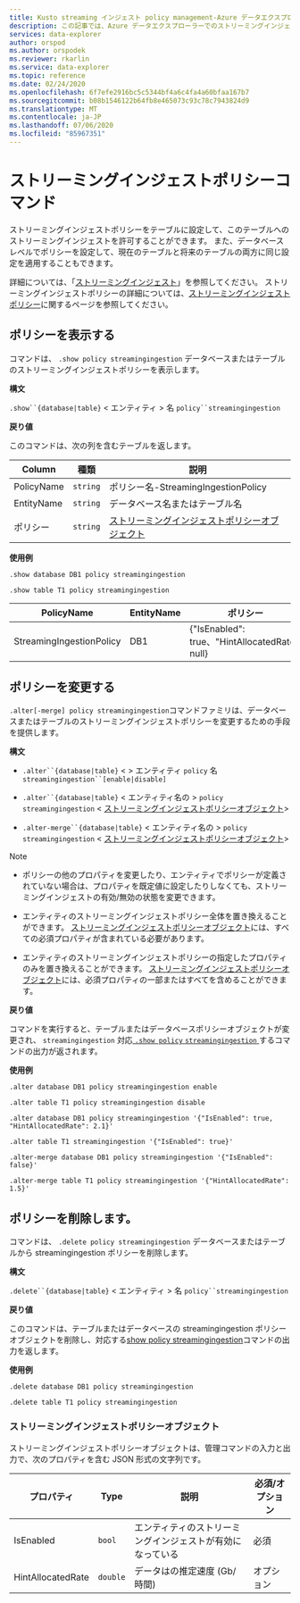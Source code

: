 ```yaml
---
title: Kusto streaming インジェスト policy management-Azure データエクスプローラー
description: この記事では、Azure データエクスプローラーでのストリーミングインジェストポリシーの管理について説明します。
services: data-explorer
author: orspod
ms.author: orspodek
ms.reviewer: rkarlin
ms.service: data-explorer
ms.topic: reference
ms.date: 02/24/2020
ms.openlocfilehash: 6f7efe2916bc5c5344bf4a6c4fa4a60bfaa167b7
ms.sourcegitcommit: b08b1546122b64fb8e465073c93c78c7943824d9
ms.translationtype: MT
ms.contentlocale: ja-JP
ms.lasthandoff: 07/06/2020
ms.locfileid: "85967351"
---
```

# <a name="streaming-ingestion-policy-command"></a>ストリーミングインジェストポリシーコマンド

ストリーミングインジェストポリシーをテーブルに設定して、このテーブルへのストリーミングインジェストを許可することができます。 また、データベースレベルでポリシーを設定して、現在のテーブルと将来のテーブルの両方に同じ設定を適用することもできます。

詳細については、「[ストリーミングインジェスト](../../ingest-data-streaming.md)」を参照してください。 ストリーミングインジェストポリシーの詳細については、[ストリーミングインジェストポリシー](streamingingestionpolicy.md)に関するページを参照してください。

## <a name="display-the-policy"></a>ポリシーを表示する

コマンドは、 `.show policy streamingingestion` データベースまたはテーブルのストリーミングインジェストポリシーを表示します。
 
**構文**

`.show``{database|table}` &lt; エンティティ &gt; 名 `policy``streamingingestion`

**戻り値**

このコマンドは、次の列を含むテーブルを返します。

|Column    |種類    |説明
|---|---|---
|PolicyName|`string`|ポリシー名-StreamingIngestionPolicy
|EntityName|`string`|データベース名またはテーブル名
|ポリシー    |`string`|[ストリーミングインジェストポリシーオブジェクト](#streaming-ingestion-policy-object)

**使用例**

```kusto
.show database DB1 policy streamingingestion

.show table T1 policy streamingingestion
```

|PolicyName|EntityName|ポリシー|ChildEntities|EntityType|
|---|---|---|---|---|
|StreamingIngestionPolicy|DB1|{"IsEnabled": true、"HintAllocatedRate": null}

## <a name="change-the-policy"></a>ポリシーを変更する

`.alter[-merge] policy streamingingestion`コマンドファミリは、データベースまたはテーブルのストリーミングインジェストポリシーを変更するための手段を提供します。

**構文**

* `.alter``{database|table}` &lt; &gt; エンティティ `policy` 名 `streamingingestion``[enable|disable]`

* `.alter``{database|table}` &lt; エンティティ名の &gt; `policy` `streamingingestion` &lt; [ストリーミングインジェストポリシーオブジェクト](#streaming-ingestion-policy-object)&gt;

* `.alter-merge``{database|table}` &lt; エンティティ名の &gt; `policy` `streamingingestion` &lt; [ストリーミングインジェストポリシーオブジェクト](#streaming-ingestion-policy-object)&gt;

> [!Note]
>
> * ポリシーの他のプロパティを変更したり、エンティティでポリシーが定義されていない場合は、プロパティを既定値に設定したりしなくても、ストリーミングインジェストの有効/無効の状態を変更できます。
>
> * エンティティのストリーミングインジェストポリシー全体を置き換えることができます。 [ストリーミングインジェストポリシーオブジェクト](#streaming-ingestion-policy-object)には、すべての必須プロパティが含まれている必要があります。
>
> * エンティティのストリーミングインジェストポリシーの指定したプロパティのみを置き換えることができます。 [ストリーミングインジェストポリシーオブジェクト](#streaming-ingestion-policy-object)には、必須プロパティの一部またはすべてを含めることができます。

**戻り値**

コマンドを実行すると、テーブルまたはデータベースポリシーオブジェクトが変更され、 `streamingingestion` 対応[ `.show policy` `streamingingestion` ](#display-the-policy)するコマンドの出力が返されます。

**使用例**

```kusto
.alter database DB1 policy streamingingestion enable

.alter table T1 policy streamingingestion disable

.alter database DB1 policy streamingingestion '{"IsEnabled": true, "HintAllocatedRate": 2.1}'

.alter table T1 streamingingestion '{"IsEnabled": true}'

.alter-merge database DB1 policy streamingingestion '{"IsEnabled": false}'

.alter-merge table T1 policy streamingingestion '{"HintAllocatedRate": 1.5}'
```

## <a name="delete-the-policy"></a>ポリシーを削除します。

コマンドは、 `.delete policy streamingingestion` データベースまたはテーブルから streamingingestion ポリシーを削除します。

**構文**

`.delete``{database|table}` &lt; エンティティ &gt; 名 `policy``streamingingestion`

**戻り値**

このコマンドは、テーブルまたはデータベースの streamingingestion ポリシーオブジェクトを削除し、対応する[show policy streamingingestion](#display-the-policy)コマンドの出力を返します。

**使用例**

```kusto
.delete database DB1 policy streamingingestion

.delete table T1 policy streamingingestion
```

### <a name="streaming-ingestion-policy-object"></a>ストリーミングインジェストポリシーオブジェクト

ストリーミングインジェストポリシーオブジェクトは、管理コマンドの入力と出力で、次のプロパティを含む JSON 形式の文字列です。

|プロパティ|Type|説明|必須/オプション
|---|---|---|---
|IsEnabled|`bool`|エンティティのストリーミングインジェストが有効になっている| 必須
|HintAllocatedRate|`double`|データはの推定速度 (Gb/時間)|オプション
